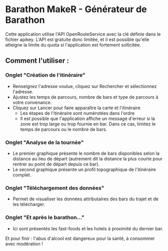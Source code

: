 # Barathon MakeR - Générateur de Barathon

Cette application utilise l'API OpenRouteService avec la clé définie dans le fichier apikey. L'API est gratuite donc limitée, et il est possible qu'elle atteigne la limite du quota si l'application est fortement sollicitée.

## Comment l'utiliser :

### Onglet "Création de l'itinéraire"

  * Renseignez l'adresse voulue, cliquez sur Rechercher et sélectionnez l'adresse.
  * Ajustez les temps de parcours, nombre de bars et type de parcours à votre convenance.
  * Cliquez sur Lancer pour faire apparaître la carte et l'itinéraire
    * Les étapes de l'itinéraire sont numérotées dans l'ordre
    * Il est possible que l'application affiche un message d'erreur si la zone est trop large ou trop fournie en bar. Dans ce cas, limitez le temps de parcours ou le nombre de bars.

### Onglet "Analyse de la tournée"

  * Le premier graphique présente le nombre de bars disponibles selon la distance au lieu de départ (autrement dit la distance la plus courte pour rentrer au point de départ depuis ce bar).
  * Le second graphique présente un profil topographique de l'itinéraire complet.
  
### Onglet "Téléchargement des données"

  * Permet de visualiser les données attributaires des bars du trajet et de les télécharger.
  
### Onglet "Et après le barathon..."

  * Ici sont présentés les fast-foods et les hotels à proximité du dernier bar.
  
Et pour finir : l'abus d'alcool est dangereux pour la santé, à consommer avec modération !